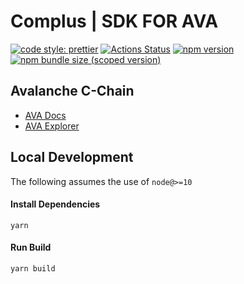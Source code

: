 # Complus | SDK FOR AVA

[![code style: prettier](https://img.shields.io/badge/code_style-prettier-ff69b4.svg?style=flat-square)](https://github.com/prettier/prettier)
[![Actions Status](https://github.com/complusnetwork/complus-sdk-ava/workflows/CI/badge.svg)](https://github.com/complusnetwork/complus-sdk-ava)
[![npm version](https://img.shields.io/npm/v/@complus/sdk-ava/latest.svg)](https://www.npmjs.com/package/@complus/sdk-ava/v/latest)
[![npm bundle size (scoped version)](https://img.shields.io/bundlephobia/minzip/@complus/sdk-ava/latest.svg)](https://bundlephobia.com/result?p=@complus/sdk-ava@latest)

## Avalanche C-Chain

- [AVA Docs](https://docs.avax.network/)
- [AVA Explorer](https://cchain.explorer.avax.network/)

## Local Development

The following assumes the use of `node@>=10`

#### Install Dependencies

`yarn`

#### Run Build

`yarn build`